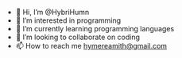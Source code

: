 - 👋 Hi, I’m @HybriHumn
- 👀 I’m interested in programming
- 🌱 I’m currently learning programming languages
- 💞️ I’m looking to collaborate on coding
- 📫 How to reach me hymereamith@gmail.com

<!---
HybriHumn/HybriHumn is a ✨ special ✨ repository because its `README.md` (this file) appears on your GitHub profile.
You can click the Preview link to take a look at your changes.
--->
